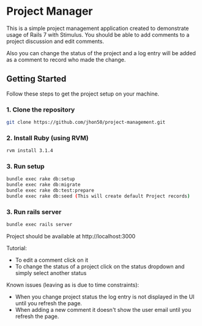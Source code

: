 # Project Manager
This is a simple project management application created to demonstrate usage of Rails 7 with Stimulus.
You should be able to add comments to a project discussion and edit comments.

Also you can change the status of the project and a log entry will be added as a comment to record who made the change.
## Getting Started

Follow these steps to get the project setup on your machine.

### 1. Clone the repository

```bash
git clone https://github.com/jhon50/project-management.git
```

### 2. Install Ruby (using RVM)

```bash
rvm install 3.1.4
```

### 3. Run setup

```bash
bundle exec rake db:setup
bundle exec rake db:migrate
bundle exec rake db:test:prepare
bundle exec rake db:seed (This will create default Project records)
```

### 3. Run rails server

```bash
bundle exec rails server
```

Project should be available at http://localhost:3000

Tutorial:
 - To edit a comment click on it
 - To change the status of a project click on the status dropdown and simply select another status

Known issues (leaving as is due to time constraints):
- When you change project status the log entry is not displayed in the UI until you refresh the page.
- When adding a new comment it doesn't show the user email until you refresh the page.
